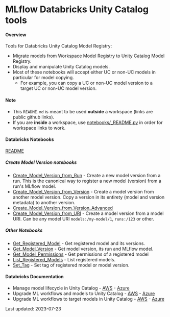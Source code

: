 # MLflow Databricks Unity Catalog tools

#### Overview

Tools for Databricks Unity Catalog Model Registry:
* Migrate models from Workspace Model Registry to Unity Catalog Model Registry.
* Display and manipulate Unity Catalog models.
* Most of these notebooks will accept either UC or non-UC models in particular for model copying. 
  * For example, you can copy a UC or non-UC model version to a target UC or non-UC model version.

#### Note
* This `README.md` is meant to be used __outside__ a workspace (links are public github links). 
* If you are __inside__ a workspace, use [notebooks/_README.py](notebooks/_README.py) in order for workspace links to work.

#### Databricks Notebooks

[README](notebooks/_README.py)

##### Create Model Version notebooks
* [Create_Model_Version_from_Run](notebooks/Create_Model_Version_from_Run.py) - Create a new model version from a run. This is the canonical way to register a new model (version) from a run's MLflow model.
* [Create_Model_Version_from_Version](notebooks/Create_Model_Version_from_Version.py) - Create a model version from another model version. Copy a version in its entirety (model and version metadata) to another version.
* [Create_Model_Version_from_Version_Advanced](notebooks/Create_Model_Version_from_Version_Advanced.py)
* [Create_Model_Version_from_URI](notebooks/Create_Model_Version_from_URI.py) - Create a model version from a model URI. Can be any model URI `models:/my-model/1`, `runs:/123` or other.

##### Other Notebooks
* [Get_Registered_Model](notebooks/Get_Registered_Model.py) - Get registered model and its versions.
* [Get_Model_Version](notebooks/Get_Model_Version.py) - Get model version, its run and MLflow model.
* [Get_Model_Permissions](notebooks/Get_Model_Permissions.py) - Get permissions of a registered model
* [List_Registered_Models](notebooks/List_Registered_Models.py) - List registered models.
* [Set_Tag](notebooks/Set_Tag.py) - Set tag of registered model or model version.

#### Databricks Documentation

* Manage model lifecycle in Unity Catalog - [AWS](https://docs.databricks.com/machine-learning/manage-model-lifecycle/index.html) - [Azure](https://learn.microsoft.com/en-us/azure/databricks/machine-learning/manage-model-lifecycle/)
* Upgrade ML workflows and models to Unity Catalog - [AWS](https://docs.databricks.com/machine-learning/manage-model-lifecycle/upgrade-to-uc/index.html) - [Azure](https://learn.microsoft.com/en-us/azure/databricks/machine-learning/manage-model-lifecycle/upgrade-to-uc/)
* Upgrade ML workflows to target models in Unity Catalog - [AWS](https://docs.databricks.com/machine-learning/manage-model-lifecycle/upgrade-to-uc/upgrade-workflows.html) - [Azure](https://learn.microsoft.com/en-us/azure/databricks/machine-learning/manage-model-lifecycle/upgrade-to-uc/upgrade-workflows)

Last updated: 2023-07-23